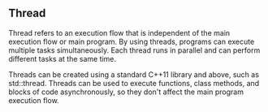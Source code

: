## Thread

Thread refers to an execution flow that is independent of the main execution flow or main program. By using threads, programs can execute multiple tasks simultaneously. Each thread runs in parallel and can perform different tasks at the same time.

Threads can be created using a standard C++11 library and above, such as std::thread. Threads can be used to execute functions, class methods, and blocks of code asynchronously, so they don't affect the main program execution flow.